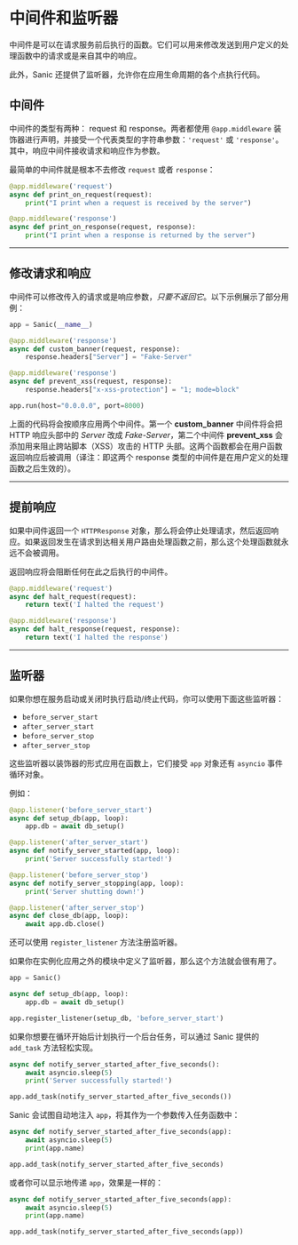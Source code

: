 # 中间件和监听器

中间件是可以在请求服务前后执行的函数。它们可以用来修改发送到用户定义的处理函数中的请求或是来自其中的响应。

此外，Sanic 还提供了监听器，允许你在应用生命周期的各个点执行代码。

## 中间件

中间件的类型有两种： request 和 response。两者都使用 `@app.middleware` 装饰器进行声明，并接受一个代表类型的字符串参数：`'request'` 或 `'response'`。其中，响应中间件接收请求和响应作为参数。

最简单的中间件就是根本不去修改 `request` 或者 `response`：

```python
@app.middleware('request')
async def print_on_request(request):
    print("I print when a request is received by the server")

@app.middleware('response')
async def print_on_response(request, response):
    print("I print when a response is returned by the server")
```

---

## 修改请求和响应

中间件可以修改传入的请求或是响应参数，*只要不返回它*。以下示例展示了部分用例：

```python
app = Sanic(__name__)

@app.middleware('response')
async def custom_banner(request, response):
    response.headers["Server"] = "Fake-Server"

@app.middleware('response')
async def prevent_xss(request, response):
    response.headers["x-xss-protection"] = "1; mode=block"

app.run(host="0.0.0.0", port=8000)
```

上面的代码将会按顺序应用两个中间件。第一个 **custom_banner** 中间件将会把 HTTP 响应头部中的 *Server* 改成 *Fake-Server*，第二个中间件 **prevent_xss** 会添加用来阻止跨站脚本（XSS）攻击的 HTTP 头部。这两个函数都会在用户函数返回响应后被调用（译注：即这两个 response 类型的中间件是在用户定义的处理函数之后生效的）。

---

## 提前响应

如果中间件返回一个 `HTTPResponse` 对象，那么将会停止处理请求，然后返回响应。如果返回发生在请求到达相关用户路由处理函数之前，那么这个处理函数就永远不会被调用。

返回响应将会阻断任何在此之后执行的中间件。

```python
@app.middleware('request')
async def halt_request(request):
    return text('I halted the request')

@app.middleware('response')
async def halt_response(request, response):
    return text('I halted the response')
```

---

## 监听器

如果你想在服务启动或关闭时执行启动/终止代码，你可以使用下面这些监听器：

- `before_server_start`
- `after_server_start`
- `before_server_stop`
- `after_server_stop`

这些监听器以装饰器的形式应用在函数上，它们接受 `app` 对象还有 `asyncio` 事件循环对象。

例如：

```python
@app.listener('before_server_start')
async def setup_db(app, loop):
    app.db = await db_setup()

@app.listener('after_server_start')
async def notify_server_started(app, loop):
    print('Server successfully started!')

@app.listener('before_server_stop')
async def notify_server_stopping(app, loop):
    print('Server shutting down!')

@app.listener('after_server_stop')
async def close_db(app, loop):
    await app.db.close()
```

还可以使用 `register_listener` 方法注册监听器。

如果你在实例化应用之外的模块中定义了监听器，那么这个方法就会很有用了。

```python
app = Sanic()

async def setup_db(app, loop):
    app.db = await db_setup()

app.register_listener(setup_db, 'before_server_start')
```

如果你想要在循环开始后计划执行一个后台任务，可以通过 Sanic 提供的 `add_task` 方法轻松实现。

```python
async def notify_server_started_after_five_seconds():
    await asyncio.sleep(5)
    print('Server successfully started!')

app.add_task(notify_server_started_after_five_seconds())
```

Sanic 会试图自动地注入 `app`，将其作为一个参数传入任务函数中：

```python
async def notify_server_started_after_five_seconds(app):
    await asyncio.sleep(5)
    print(app.name)

app.add_task(notify_server_started_after_five_seconds)
```

或者你可以显示地传递 `app`，效果是一样的：

```python
async def notify_server_started_after_five_seconds(app):
    await asyncio.sleep(5)
    print(app.name)

app.add_task(notify_server_started_after_five_seconds(app))
```